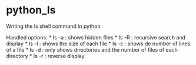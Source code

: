 # python_ls
Writing the ls shell command in python

Handled options:
    * ls -a : shows hidden files
    * ls -R : recursive search and display
    * ls -l : shows the size of each file
    * ls -c : shows de number of lines of a file
    * ls -d : only shows directories and the number of files of each directory
    * ls -r : reverse display